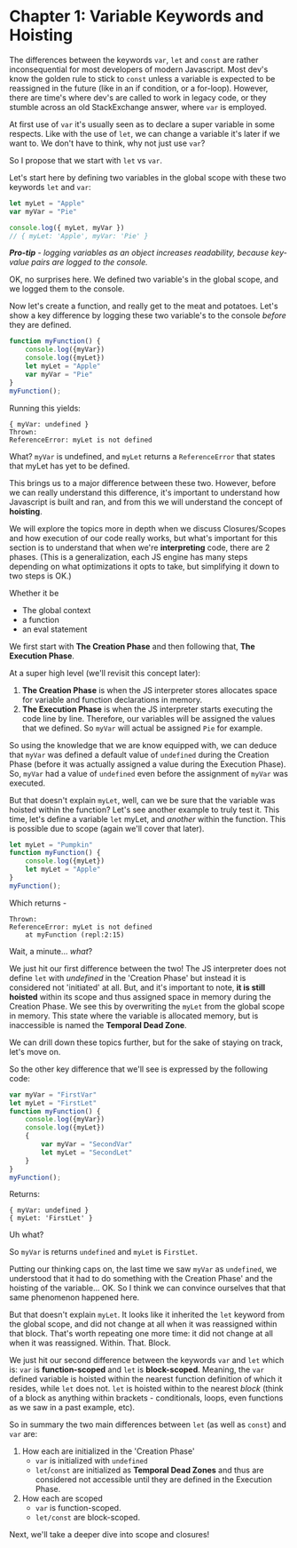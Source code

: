 # Chapter 1: Variable Keywords and Hoisting

The differences between the keywords `var`, `let` and `const` are rather inconsequential for most developers of modern Javascript. Most dev's know the golden rule to stick to `const` unless a variable is expected to be reassigned in the future (like in an if condition, or a for-loop). However, there are time's where dev's are called to work in legacy code, or they stumble across an old StackExchange answer, where `var` is employed.

At first use of `var` it's usually seen as to declare a super variable in some respects. Like with the use of `let`, we can change a variable it's later if we want to. We don't have to think, why not just use `var`?

So I propose that we start with `let` vs `var`.

Let's start here by defining two variables in the global scope with these two keywords `let` and `var`:
```javascript
let myLet = "Apple"
var myVar = "Pie"

console.log({ myLet, myVar })
// { myLet: 'Apple', myVar: 'Pie' }
```
_**Pro-tip** - logging variables as an object increases readability, because key-value pairs are logged to the console._

OK, no surprises here. We defined two variable's in the global scope, and we logged them to the console.

Now let's create a function, and really get to the meat and potatoes. Let's show a key difference by logging these two variable's to the console _before_ they are defined.

```javascript
function myFunction() {
	console.log({myVar})
	console.log({myLet})
	let myLet = "Apple"
	var myVar = "Pie"
}
myFunction();
```

Running this yields: 
```
{ myVar: undefined }
Thrown:
ReferenceError: myLet is not defined
```

What? `myVar` is undefined, and `myLet` returns a `ReferenceError` that states that myLet has yet to be defined. 

This brings us to a major difference between these two. However, before we can really understand this difference, it's important to understand how Javascript is built and ran, and from this we will understand the concept of **hoisting**. 

We will explore the topics more in depth when we discuss Closures/Scopes and how execution of our code really works, but what's important for this section is to understand that when we're **interpreting** code, there are 2 phases. (This is a generalization, each JS engine has many steps depending on what optimizations it opts to take, but simplifying it down to two steps is OK.)

Whether it be

 - The global context
 - a function
 - an eval statement

We first start with **The Creation Phase** and then following that, **The Execution Phase**.

At a super high level (we'll revisit this concept later):

 1. **The Creation Phase** is when the JS interpreter stores allocates space for variable and function declarations in memory.
 2. **The Execution Phase** is when the JS interpreter starts executing the code line by line. Therefore, our variables will be assigned the values that we defined. So `myVar` will actual be assigned `Pie` for example.

So using the knowledge that we are know equipped with, we can deduce that `myVar` was defined a default value of `undefined` during the Creation Phase (before it was actually assigned a value during the Execution Phase). So, `myVar` had a value of `undefined` even before the assignment of `myVar` was executed. 

But that doesn't explain `myLet`, well, can we be sure that the variable was hoisted within the function? Let's see another example to truly test it. This time, let's define a variable `let` myLet, and _another_ within the function. This is possible due to scope (again we'll cover that later).

```javascript
let myLet = "Pumpkin"
function myFunction() {
	console.log({myLet})
	let myLet = "Apple"
}
myFunction();
```

Which returns -
```
Thrown:
ReferenceError: myLet is not defined
    at myFunction (repl:2:15)
```
Wait, a minute... _what_? 

We just hit our first difference between the two! The JS interpreter does not define `let` with _undefined_ in the 'Creation Phase' but instead it is considered not 'initiated' at all. But, and it's important to note, **it is still hoisted** within its scope and thus assigned space in memory during the Creation Phase. We see this by overwriting the `myLet` from the global scope in memory. This state where the variable is allocated memory, but is inaccessible is named the **Temporal Dead Zone**. 

We can drill down these topics further, but for the sake of staying on track, let's move on.

So the other key difference that we'll see is expressed by the following code:

```javascript
var myVar = "FirstVar"
let myLet = "FirstLet"
function myFunction() {
	console.log({myVar})
	console.log({myLet})
	{
		var myVar = "SecondVar"
		let myLet = "SecondLet"
	}
}
myFunction();
```

Returns:
```
{ myVar: undefined }
{ myLet: 'FirstLet' }
```

Uh what? 

So `myVar` is returns `undefined` and `myLet`  is `FirstLet`.

Putting our thinking caps on, the last time we saw `myVar` as `undefined`, we understood that it had to do something with the 
Creation Phase' and the hoisting of the variable... OK. So I think we can convince ourselves that that same phenomenon happened here.

But that doesn't explain `myLet`. It looks like it inherited the `let` keyword from the global scope, and did not change at all when it was reassigned within that block. That's worth repeating one more time: it did not change at all when it was reassigned. Within. That. Block. 

We just hit our second difference between the keywords `var` and `let` which is: `var` is **function-scoped** and `let` is **block-scoped**. Meaning, the `var` defined variable is hoisted within the nearest function definition of which it resides, while `let` does not. `let` is hoisted within to the nearest _block_ (think of a block as anything within brackets - conditionals, loops, even functions as we saw in a past example, etc).

So in summary the two main differences between `let` (as well as `const`) and `var` are:

 1. How each are initialized in the 'Creation Phase'
	 - `var` is initialized with `undefined`
	 - `let`/`const` are initialized as **Temporal Dead Zones** and thus are considered not accessible until they are defined in the Execution Phase.
 2. How each are scoped
	 - `var` is function-scoped.
	 - `let/const` are block-scoped.

Next, we'll take a deeper dive into scope and closures!